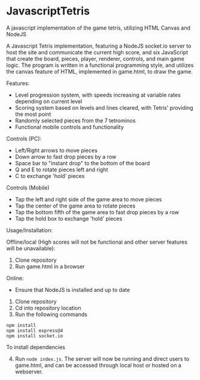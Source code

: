 # JavascriptTetris
 A javascript implementation of the game tetris, utilizing HTML Canvas and NodeJS

A Javascript Tetris implementation, featuring a NodeJS socket.io server to host the site and communicate the current high score, and six JavaScript that create the board, pieces, player, renderer, controls, and main game logic.  The program is written in a functional programming style, and utilizes the canvas feature of HTML, implemented in game.html, to draw the game.  

Features:

 - Level progression system, with speeds increasing at variable rates depending on current level
 - Scoring system based on levels and lines cleared, with Tetris' providing the most point
 - Randomly selected pieces from the 7 tetrominos
 - Functional mobile controls and functionality

Controls (PC):
 - Left/Right arrows to move pieces
 - Down arrow to fast drop pieces by a row
 - Space bar to "instant drop" to the bottom of the board
 - Q and E to rotate pieces left and right
 - C to exchange 'hold' pieces

Controls (Mobile)
 - Tap the left and right side of the game area to move pieces
 - Tap the center of the game area to rotate pieces
 - Tap the bottom fifth of the game area to fast drop pieces by a row
 - Tap the hold box to exchange 'hold' pieces

Usage/Installation:

Offline/local (High scores will not be functional and other server features will be unavailable):
1. Clone repository
2. Run game.html in a browser

Online:
- Ensure that NodeJS is installed and up to date
1. Clone repository
2. Cd into repository location
3. Run the following commands
```
npm install
npm install express@4
npm install socket.io
```
To install dependencies

4. Run `node index.js`.  The server will now be running and direct users to game.html, and can be accessed through local host or hosted on a webserver.

